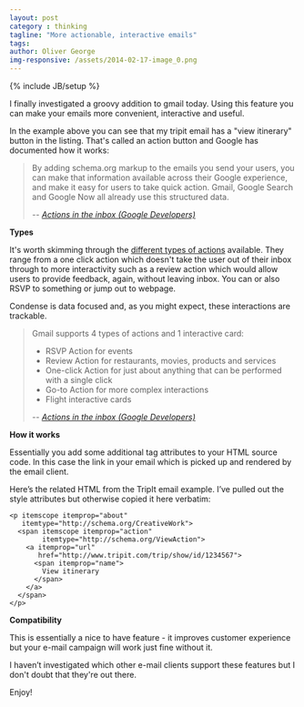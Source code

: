 ```yaml
---
layout: post
category : thinking
tagline: "More actionable, interactive emails"
tags:
author: Oliver George
img-responsive: /assets/2014-02-17-image_0.png
---
```

{% include JB/setup %}

I finally investigated a groovy addition to gmail today.  Using this feature you can make your emails more convenient, interactive and useful.

In the example above you can see that my tripit email has a "view itinerary" button in the listing.  That's called an action button and Google has documented how it works:

> By adding schema.org markup to the emails you send your users, you can make that information available across their Google experience, and make it easy for users to take quick action. Gmail, Google Search and Google Now all already use this structured data.
>
> -- <cite>[Actions in the inbox (Google Developers)](https://developers.google.com/gmail/actions/overview)</cite>

**Types**

It's worth skimming through the [different types of actions](https://developers.google.com/gmail/actions/actions/actions-overview) available.  They range from a one click action which doesn't take the user out of their inbox through to more interactivity such as a review action which would allow users to provide feedback, again, without leaving inbox.  You can or also RSVP to something or jump out to webpage.

Condense is data focused and, as you might expect, these interactions are trackable.


> Gmail supports 4 types of actions and 1 interactive card:
>
> * RSVP Action for events
> * Review Action for restaurants, movies, products and services
> * One-click Action for just about anything that can be performed with a single click
> * Go-to Action for more complex interactions
> * Flight interactive cards
>
> -- <cite>[Actions in the inbox (Google Developers)](https://developers.google.com/gmail/actions/actions/actions-overview)</cite>


**How it works**

Essentially you add some additional tag attributes to your HTML source code.  In this case the link in your email which is picked up and rendered by the email client.

Here’s the related HTML from the TripIt email example.  I’ve pulled out the style attributes but otherwise copied it here verbatim:

```
<p itemscope itemprop="about"
   itemtype="http://schema.org/CreativeWork">
  <span itemscope itemprop="action"
        itemtype="http://schema.org/ViewAction">
    <a itemprop="url"
       href="http://www.tripit.com/trip/show/id/1234567">
      <span itemprop="name">
        View itinerary
      </span>
    </a>
  </span>
</p>
```

**Compatibility**

This is essentially a nice to have feature - it improves customer experience but your e-mail campaign will work just fine without it.

I haven’t investigated which other e-mail clients support these features but I don't doubt that they're out there.

Enjoy!
